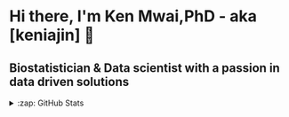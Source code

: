  # Hi there, I'm Ken Mwai,PhD - aka [keniajin] 👋 

## Biostatistician & Data scientist with a passion in data driven solutions


<details>
  <summary>:zap: GitHub Stats</summary>

<a href="https://github.com/keniajin">
  <img height=200 align="center" src="https://github-readme-stats.vercel.app/api/top-langs/?username=keniajin&size_weight=0&count_weight=1&langs_count=8&layout=compact&card_width=320" />
</a>
<a href="https://github.com/keniajin">
  <img height=200 align="center" src="https://github-readme-stats.vercel.app/api?username=keniajin&show_icons=true&theme=algolia&hide=contribs,prs&card_width=320" />
</a>


<a href="https://github.com/keniajin/protGear">
  <img align="center" src="https://github-readme-stats.vercel.app/api/pin/?username=keniajin&repo=protgear" />
</a>
<a href="https://github.com/keniajin">
  <img align="center" src="https://github.com/Keniajin/CAR_models" />
</a>

</details>


[portifolio]: http://www.keniajin.com/
[twitter]: https://twitter.com/keniajin
[youtube]: https://youtube.com/kenijain
[instagram]: https://instagram.com/kenniajin
[linkedin]: https://www.linkedin.com/in/kennmwai/

